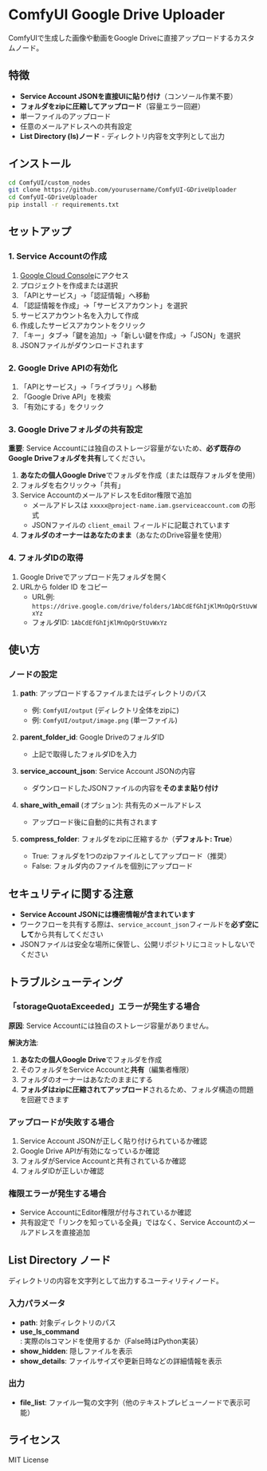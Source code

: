 # ComfyUI Google Drive Uploader

ComfyUIで生成した画像や動画をGoogle Driveに直接アップロードするカスタムノード。

## 特徴

- **Service Account JSONを直接UIに貼り付け**（コンソール作業不要）
- **フォルダをzipに圧縮してアップロード**（容量エラー回避）
- 単一ファイルのアップロード
- 任意のメールアドレスへの共有設定
- **List Directory (ls)ノード** - ディレクトリ内容を文字列として出力

## インストール

```bash
cd ComfyUI/custom_nodes
git clone https://github.com/yourusername/ComfyUI-GDriveUploader
cd ComfyUI-GDriveUploader
pip install -r requirements.txt
```

## セットアップ

### 1. Service Accountの作成

1. [Google Cloud Console](https://console.cloud.google.com/)にアクセス
2. プロジェクトを作成または選択
3. 「APIとサービス」→「認証情報」へ移動
4. 「認証情報を作成」→「サービスアカウント」を選択
5. サービスアカウント名を入力して作成
6. 作成したサービスアカウントをクリック
7. 「キー」タブ→「鍵を追加」→「新しい鍵を作成」→「JSON」を選択
8. JSONファイルがダウンロードされます

### 2. Google Drive APIの有効化

1. 「APIとサービス」→「ライブラリ」へ移動
2. 「Google Drive API」を検索
3. 「有効にする」をクリック

### 3. Google Driveフォルダの共有設定

**重要**: Service Accountには独自のストレージ容量がないため、**必ず既存のGoogle Driveフォルダを共有**してください。

1. **あなたの個人Google Drive**でフォルダを作成（または既存フォルダを使用）
2. フォルダを右クリック→「共有」
3. Service AccountのメールアドレスをEditor権限で追加
   - メールアドレスは `xxxxx@project-name.iam.gserviceaccount.com` の形式
   - JSONファイルの `client_email` フィールドに記載されています
4. **フォルダのオーナーはあなたのまま**（あなたのDrive容量を使用）

### 4. フォルダIDの取得

1. Google Driveでアップロード先フォルダを開く
2. URLから folder ID をコピー
   - URL例: `https://drive.google.com/drive/folders/1AbCdEfGhIjKlMnOpQrStUvWxYz`
   - フォルダID: `1AbCdEfGhIjKlMnOpQrStUvWxYz`

## 使い方

### ノードの設定

1. **path**: アップロードするファイルまたはディレクトリのパス
   - 例: `ComfyUI/output` (ディレクトリ全体をzipに)
   - 例: `ComfyUI/output/image.png` (単一ファイル)

2. **parent_folder_id**: Google DriveのフォルダID
   - 上記で取得したフォルダIDを入力

3. **service_account_json**: Service Account JSONの内容
   - ダウンロードしたJSONファイルの内容を**そのまま貼り付け**

4. **share_with_email** (オプション): 共有先のメールアドレス
   - アップロード後に自動的に共有されます

5. **compress_folder**: フォルダをzipに圧縮するか（**デフォルト: True**）
   - True: フォルダを1つのzipファイルとしてアップロード（推奨）
   - False: フォルダ内のファイルを個別にアップロード

## セキュリティに関する注意

- **Service Account JSONには機密情報が含まれています**
- ワークフローを共有する際は、`service_account_json`フィールドを**必ず空にして**から共有してください
- JSONファイルは安全な場所に保管し、公開リポジトリにコミットしないでください

## トラブルシューティング

### 「storageQuotaExceeded」エラーが発生する場合

**原因**: Service Accountには独自のストレージ容量がありません。

**解決方法**:
1. **あなたの個人Google Drive**でフォルダを作成
2. そのフォルダをService Accountと**共有**（編集者権限）
3. フォルダのオーナーはあなたのままにする
4. **フォルダはzipに圧縮されてアップロード**されるため、フォルダ構造の問題を回避できます

### アップロードが失敗する場合

1. Service Account JSONが正しく貼り付けられているか確認
2. Google Drive APIが有効になっているか確認
3. フォルダがService Accountと共有されているか確認
4. フォルダIDが正しいか確認

### 権限エラーが発生する場合

- Service AccountにEditor権限が付与されているか確認
- 共有設定で「リンクを知っている全員」ではなく、Service Accountのメールアドレスを直接追加

## List Directory ノード

ディレクトリの内容を文字列として出力するユーティリティノード。

### 入力パラメータ

- **path**: 対象ディレクトリのパス
- **use_ls_command**: 実際のlsコマンドを使用するか（False時はPython実装）
- **show_hidden**: 隠しファイルを表示
- **show_details**: ファイルサイズや更新日時などの詳細情報を表示

### 出力

- **file_list**: ファイル一覧の文字列（他のテキストプレビューノードで表示可能）

## ライセンス

MIT License